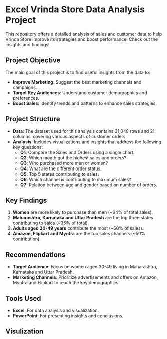 # Excel Vrinda Store Data Analysis Project

This repository offers a detailed analysis of sales and customer data to help Vrinda Store improve its strategies and boost performance. Check out the insights and findings!

## Project Objective

The main goal of this project is to find useful insights from the data to:
- **Improve Marketing**: Suggest the best marketing channels and campaigns.
- **Target Key Audiences**: Understand customer demographics and preferences.
- **Boost Sales**: Identify trends and patterns to enhance sales strategies.

## Project Structure

- **Data**: The dataset used for this analysis contains 31,048 rows and 21 columns, covering various aspects of customer orders.
- **Analysis**: Includes visualizations and insights that address the following key questions:
  - **Q1**: Compare the Sales and Orders using a single chart.
  - **Q2**: Which month got the highest sales and orders?
  - **Q3**: Who purchased more men or women?
  - **Q4**: What are the different order status.
  - **Q5**: Top 5 states contributing to sales.
  - **Q6**: Which channel is contributing to maximum sales?
  - **Q7**: Relation between age and gender based on number of orders.

## Key Findings

1. **Women** are more likely to purchase than men (~64% of total sales).
2. **Maharashtra, Karnataka and Uttar Pradesh** are the top three states contributing to sales (~35% of total).
3. **Adults aged 30-49 years** contribute the most (~50% of sales).
4. **Amazon, Flipkart and Myntra** are the top sales channels (~50% contribution).

## Recommendations

- **Target Audience**: Focus on women aged 30-49 living in Maharashtra, Karnataka and Uttar Pradesh.
- **Marketing Channels**: Prioritize advertisements and offers on Amazon, Myntra and Flipkart to reach the key demographics.

## Tools Used

- **Excel**: For data analysis and visualization.
- **PowerPoint**: For presenting insights and conclusions.

## Visulization
